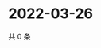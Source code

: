 # 2022-03-26

共 0 条

<!-- BEGIN WEIBO -->
<!-- 最后更新时间 Sat Mar 26 2022 15:12:17 GMT+0800 (China Standard Time) -->

<!-- END WEIBO -->
